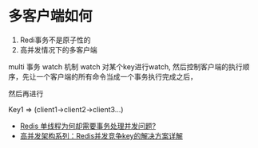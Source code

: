 
 # 多客户端如何

1. Redi事务不是原子性的
2. 高并发情况下的多客户端

 multi 事务 watch 机制
  watch 对某个key进行watch, 然后控制客户端的执行顺序，先让一个客户端的所有命令当成一个事务执行完成之后，
  
  然后再进行
  
  Key1 => (client1->client2->client3...)
  
- [Redis 单线程为何却需要事务处理并发问题?](https://my.oschina.net/wangen2009/blog/1831618)
- [高并发架构系列：Redis并发竞争key的解决方案详解](http://youzhixueyuan.com/redis-concurrent-competition-solution.html)